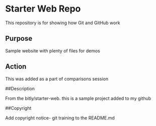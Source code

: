 # Starter Web Repo

This repository is for showing how Git and GitHub work

## Purpose

Sample website with plenty of files for demos

## Action

This was added as a part of comparisons session

##Description

From the bitly/starter-web. this is a sample project added to my github

##Copyright

Add copyright notice- git training to the README.md
